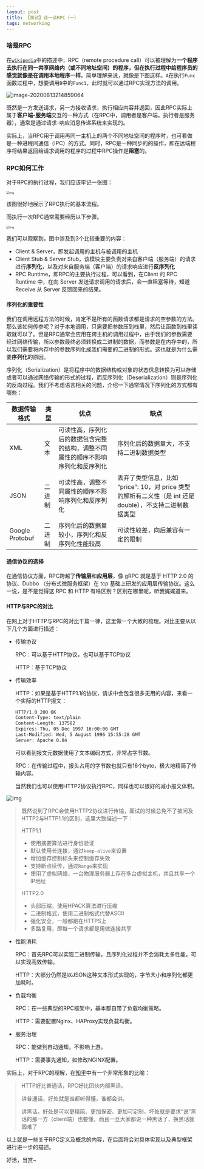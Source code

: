 ```yaml
---
layout: post
title: 【面试】谈一谈RPC（一）
tags: networking
---
```


### 啥是RPC

在[`wikipedia`](https://en.wikipedia.org/wiki/Remote_procedure_call)中的描述中，RPC（remote procedure call）可以被理解为**一个程序去执行在同一共享网络内（或不同地址空间）的程序，但在执行过程中给程序员的感觉就像是在调用本地程序一样**。简单理解来说，就像是下图这样。`A`在执行`Func`函数过程中，想要调用`B`中的`Func1`，此时就可以通过RPC实现方法的调用。

![image-20200813214859064](https://s1.ax1x.com/2020/08/14/d9gAOJ.png)

既然是一方发送请求，另一方接收请求，执行相应内容并返回，因此RPC实际上属于**客户端-服务端**交互的一种方式（在RPC中，调用者是客户端，执行者是服务器），通常是通过请求-响应消息传递系统来实现的。

实际上，当RPC用于调用再同一主机上的两个不同地址空间的程序时，也可看做是一种进程间通信（IPC）的方式。同时，RPC是一种同步的的操作，即在远端程序将结果返回给请求调用的程序的过程中RPC操作是**阻塞**的。

### RPC如何工作

对于RPC的执行过程，我们应该牢记一张图：

<img src="https://media.geeksforgeeks.org/wp-content/uploads/operating-system-remote-procedure-call-1.png" alt="img" style="zoom:50%;" />

该图很好地展示了RPC执行的基本流程。

而执行一次RPC通常需要经历以下步骤。

<img src="https://media.geeksforgeeks.org/wp-content/uploads/operating-system-remote-call-procedure-working.png" alt="img" style="zoom: 50%;" />

我们可以观察到，图中涉及到3个比较重要的内容：

* Client & Server，即发起调用的主机与被调用的主机
* Client Stub & Server Stub，该模块主要负责对来自客户端（服务端）的请求进行**序列化**，以及对来自服务端（客户端）的请求响应进行**反序列化**
* RPC Runtime，即RPC的主要执行过程，可以看到，在Client 的 RPC Runtime 中，在向 Server 发送请求调用的请求后，会一直阻塞等待，知道 Receive 从 Server 反馈回来的结果。

#### 序列化的重要性

我们在调用远程方法的时候，肯定不是所有的函数请求都是请求的空参数的方法。那么该如何传参呢？对于本地调用，只需要把参数压到栈里，然后让函数到栈里读取就可以了。但是RPC通常会应用在跨主机的调用过程中，由于我们的参数需要经过网络传输，所以参数最终必须转换成二进制的数据，而参数是在内存中的，所以我们需要将内存中的参数序列化成我们需要的二进制的形式。这也就是为什么需要**序列化**的原因。

序列化（Serialization）是将程序中的数据结构或对象的状态信息转换为可以存储或者可以通过网络传输的形式的过程，而反序列化（Deserialization）则是序列化的反向过程。我们不考虑语言相关的问题，介绍一下通常情况下序列化的方式都有哪些：

| 数据传输格式    | 类型   | 优点                                                         | 缺点                                                         |
| --------------- | ------ | ------------------------------------------------------------ | ------------------------------------------------------------ |
| XML             | 文本   | 可读性高，序列化后的数据包含完整的结构，调整不同属性的顺序不影响序列化和反序列化 | 序列化后的数据量大，不支持二进制数据类型                     |
| JSON            | 二进制 | 可读性高，调整不同属性的顺序不影响序列化和反序列化           | 丢弃了类型信息，比如 “price”: 10，对 price 类型的解析有二义性（是 int 还是 double），不支持二进制数据类型 |
| Google Protobuf | 二进制 | 序列化后的数据量较小，序列化和反序列化性能较高               | 可读性较差，向后兼容有一定的限制                             |

#### 通信协议的选择

在通信协议方面，RPC跨越了**传输层**和**应用层**，像 gRPC 就是基于 HTTP 2.0 的协议、Dubbo （分布式微服务框架）在 tcp 基础上研发的应用层传输协议。这么一说，是不是觉得这 RPC 和 HTTP 有啥区别？区别在哪里呢，听我娓娓道来。

#### HTTP与RPC的对比

在网上对于HTTP与RPC的对比千篇一律，这里做一个大致的梳理。对比主要从以下几个方面进行描述：

* 传输协议

  RPC：可以基于HTTP协议，也可以基于TCP协议

  HTTP：基于TCP协议

* 传输效率

  HTTP：如果是基于HTTP1.1的协议，请求中会包含很多无用的内容，来看一个实际的HTTP报文：

  ```html
  HTTP/1.0 200 OK
  Content-Type: text/plain
  Content-Length: 137582
  Expires: Thu, 05 Dec 1997 16:00:00 GMT
  Last-Modified: Wed, 5 August 1996 15:55:28 GMT
  Server: Apache 0.84
  ```

  可以看到报文元数据使用了文本编码方式，非常占字节数。

  RPC：在传输过程中，报头占用的字节数也就只有16个byte，极大地精简了传输内容。

  当然我们也可以使用HTTP2协议执行RPC，同样也可以很好的减小报文体积。

![img](https://upload-images.jianshu.io/upload_images/15388344-3eb8a70782d3b2ad.png?imageMogr2/auto-orient/strip|imageView2/2/w/720/format/webp)

>既然说到了RPC会使用HTTP2协议进行传输，面试的时候总免不了被问及HTTP2与HTTP1.1的区别，这里大致描述一下：
>
>HTTP1.1
>
>* 使用摘要算法进行身份验证
>* 默认使用长连接，通过`keep-alive`来设置
>* 增加缓存控制标头来控制缓存失效
>* 支持断点续传，通过`Range`来实现
>* 使用了虚拟网络，一台物理服务器上存在多台虚拟主机，并且共享一个IP地址
>
>HTTP2.0
>
>* 头部压缩，使用HPACK算法进行压缩
>* 二进制格式，使用二进制格式代替ASCII
>* 强化安全，一般都跑在HTTPS上
>* 多路复用，即每一个请求都是用做连接共享

* 性能消耗

  RPC：首先RPC可以实现二进制传输，且序列化过程并不会消耗太多性能，可以实现高效传输。

  HTTP：大部分仍然是以JSON这种文本形式实现的，字节大小和序列化都更加耗时。

* 负载均衡

  RPC：在一些典型的RPC框架中，基本都自带了负载均衡策略。

  HTTP：需要配置Nginx、HAProxy实现负载均衡。

* 服务治理

  RPC：能做到自动通知，不影响上游。

  HTTP：需要事先通知，如修改NGINX配置。

实际上，对于RPC的理解，在[知乎](https://www.zhihu.com/question/41609070/answer/191965937)中有一个非常形象的比喻：

>HTTP好比普通话，RPC好比团伙内部黑话。
>
>讲普通话，好处就是谁都听得懂，谁都会讲。
>
>讲黑话，好处是可以更精简、更加保密、更加可定制，坏处就是要求“说”黑话的那一方（client端）也要懂，而且一旦大家都说一种黑话了，换黑话就困难了

以上就是一些关于RPC定义及概念的内容，在后面将会对具体实现以及典型框架进行进一步的描述。

好活，当赏~
